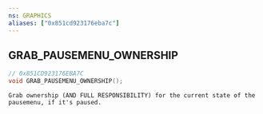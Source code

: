 ```yaml
---
ns: GRAPHICS
aliases: ["0x851cd923176eba7c"]
---
```

## GRAB_PAUSEMENU_OWNERSHIP

```c
// 0x851CD923176EBA7C
void GRAB_PAUSEMENU_OWNERSHIP();
```

```
Grab ownership (AND FULL RESPONSIBILITY) for the current state of the pausemenu, if it's paused.
```
